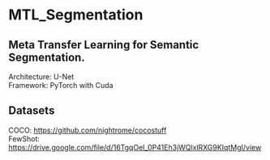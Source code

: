 # MTL_Segmentation
## Meta Transfer Learning for Semantic Segmentation.
Architecture: U-Net<br/> Framework: PyTorch with Cuda

## Datasets
COCO: https://github.com/nightrome/cocostuff<br/>
FewShot: https://drive.google.com/file/d/16TgqOeI_0P41Eh3jWQlxlRXG9KIqtMgI/view
